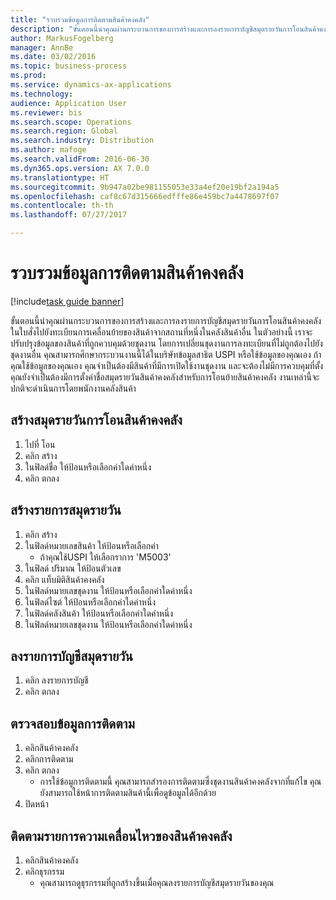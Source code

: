 ```yaml
--- 
title: "รวบรวมข้อมูลการติดตามสินค้าคงคลัง"
description: "ขั้นตอนนี้นำคุณผ่านกระบวนการของการสร้างและการลงรายการบัญชีสมุดรายวันการโอนสินค้าคงคลังในใบสั่งไปยังทะเบียนการเคลื่อนย้ายของสินค้าจากสถานที่หนึ่งในคลังสินค้าอื่น "
author: MarkusFogelberg
manager: AnnBe
ms.date: 03/02/2016
ms.topic: business-process
ms.prod: 
ms.service: dynamics-ax-applications
ms.technology: 
audience: Application User
ms.reviewer: bis
ms.search.scope: Operations
ms.search.region: Global
ms.search.industry: Distribution
ms.author: mafoge
ms.search.validFrom: 2016-06-30
ms.dyn365.ops.version: AX 7.0.0
ms.translationtype: HT
ms.sourcegitcommit: 9b947a02be981155053e33a4ef20e19bf2a194a5
ms.openlocfilehash: caf8c67d315666edfffe86e459bc7a4478697f07
ms.contentlocale: th-th
ms.lasthandoff: 07/27/2017

---
```

# <a name="correct-inventory-tracking-information"></a>รวบรวมข้อมูลการติดตามสินค้าคงคลัง

[!include[task guide banner](../../includes/task-guide-banner.md)]

ขั้นตอนนี้นำคุณผ่านกระบวนการของการสร้างและการลงรายการบัญชีสมุดรายวันการโอนสินค้าคงคลังในใบสั่งไปยังทะเบียนการเคลื่อนย้ายของสินค้าจากสถานที่หนึ่งในคลังสินค้าอื่น  ในตัวอย่างนี้ เราจะปรับปรุงข้อมูลของสินค้าที่ถูกควบคุมด้วยชุดงาน โดยการเปลี่ยนชุดงานการลงทะเบียนที่ไม่ถูกต้องไปยังชุดงานอื่น คุณสามารถศึกษากระบวนงานนี้ได้ในบริษัทข้อมูลสาธิต USPI หรือใช้ข้อมูลของคุณเอง ถ้าคุณใช้ข้อมูลของคุณเอง คุณจำเป็นต้องมีสินค้าที่มีการเปิดใช้งานชุดงาน และจะต้องไม่มีการควบคุมที่ตั้ง คุณยังจำเป็นต้องมีการตั้งค่าชื่อสมุดรายวันสินค้าคงคลังสำหรับการโอนย้ายสินค้าคงคลัง งานเหล่านี้จะปกติจะดำเนินการโดยพนักงานคลังสินค้า


## <a name="create-an-inventory-transfer-journal"></a>สร้างสมุดรายวันการโอนสินค้าคงคลัง
1. ไปที่ โอน
2. คลิก สร้าง
3. ในฟิลด์ชื่อ ให้ป้อนหรือเลือกค่าใดค่าหนึ่ง
4. คลิก ตกลง

## <a name="create-journal-lines"></a>สร้างรายการสมุดรายวัน
1. คลิก สร้าง
2. ในฟิลด์หมายเลขสินค้า ให้ป้อนหรือเลือกค่า
    * ถ้าคุณใช้USPI ให้เลือกราการ 'M5003'  
3. ในฟิลด์ ปริมาณ ให้ป้อนตัวเลข
4. คลิก แท็บมิติสินค้าคงคลัง
5. ในฟิลด์หมายเลขชุดงาน ให้ป้อนหรือเลือกค่าใดค่าหนึ่ง
6. ในฟิลด์ไซต์ ให้ป้อนหรือเลือกค่าใดค่าหนึ่ง
7. ในฟิลด์คลังสินค้า ให้ป้อนหรือเลือกค่าใดค่าหนึ่ง
8. ในฟิลด์หมายเลขชุดงาน ให้ป้อนหรือเลือกค่าใดค่าหนึ่ง

## <a name="post-the-journal"></a>ลงรายการบัญชีสมุดรายวัน
1. คลิก ลงรายการบัญชี
2. คลิก ตกลง

## <a name="check-tracing-information"></a>ตรวจสอบข้อมูลการติดตาม
1. คลิกสินค้าคงคลัง
2. คลิกการติดตาม
3. คลิก ตกลง
    * การใช้ข้อมูการติดตามนี้ คุณสามารถสำรองการติดตามซึ่งชุดงานสินค้าคงคลังจากที่แก้ไข   คุณยังสามารถใช้หน้าการติดตามสินค้านี้เพื่อดูข้อมูลได้อีกด้วย  
4. ปิดหน้า

## <a name="check-inventory-transactions"></a>ติดตามรายการความเคลื่อนไหวของสินค้าคงคลัง
1. คลิกสินค้าคงคลัง
2. คลิกธุรกรรม
    * คุณสามารถดูธุรกรรมที่ถูกสร้างขึ้นเมื่อคุณลงรายการบัญชีสมุดรายวันของคุณ   



